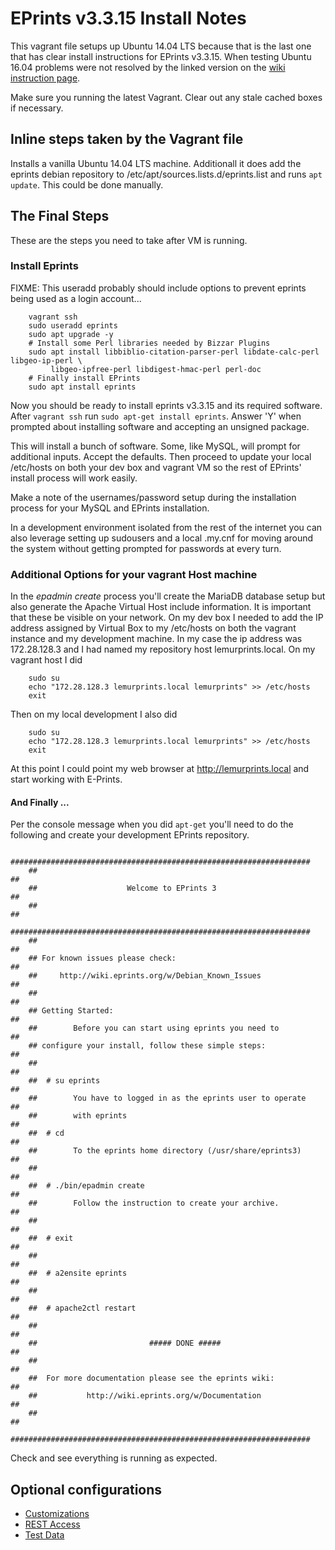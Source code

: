
# EPrints v3.3.15 Install Notes

This vagrant file setups up Ubuntu 14.04 LTS because that is the last one that
has clear install instructions for EPrints v3.3.15. When testing Ubuntu 16.04
problems were not resolved by the linked version on the [wiki instruction page](http://wiki.eprints.org/w/Installing_EPrints_on_Debian/Ubuntu).

Make sure you running the latest Vagrant. Clear out any stale cached boxes if
necessary.


## Inline steps taken by the Vagrant file

Installs a vanilla Ubuntu 14.04 LTS machine. Additionall it does add the eprints
debian repository to /etc/apt/sources.lists.d/eprints.list
and runs `apt update`. This could be done manually.


## The Final Steps

These are the steps you need to take after VM is running.

### Install Eprints 

FIXME: This useradd probably should include options to prevent eprints being used 
as a login account...

```shell
    vagrant ssh
    sudo useradd eprints
    sudo apt upgrade -y
    # Install some Perl libraries needed by Bizzar Plugins
    sudo apt install libbiblio-citation-parser-perl libdate-calc-perl libgeo-ip-perl \
         libgeo-ipfree-perl libdigest-hmac-perl perl-doc
    # Finally install EPrints
    sudo apt install eprints
```        

Now you should be ready to install eprints v3.3.15 and its required software.
After `vagrant ssh` run `sudo apt-get install eprints`. Answer 'Y' when prompted
about installing software and accepting an unsigned package.

This will install a bunch of software. Some, like MySQL, will prompt for
additional inputs. Accept the defaults. Then proceed to update your local
/etc/hosts on both your dev box and vagrant VM so the rest of EPrints'
install process will work easily.

Make a note of the usernames/password setup during the installation process
for your MySQL and EPrints installation.

In a development environment isolated from the rest of the internet you can
also leverage setting up sudousers and a local .my.cnf for moving around the
system without getting prompted for passwords at every turn.

### Additional Options for your vagrant Host machine

In the _epadmin create_ process you'll create the MariaDB database setup but
also generate the Apache Virtual Host include information. It is important that
these be visible on your network.  On my dev box I needed to add the IP address
assigned by Virtual Box to my /etc/hosts on both the vagrant instance and my
development machine. In my case the ip address was 172.28.128.3 and I had
named my repository host lemurprints.local. On my vagrant host I did

```shell
    sudo su
    echo "172.28.128.3 lemurprints.local lemurprints" >> /etc/hosts
    exit
```

Then on my local development I also did

```shell
    sudo su
    echo "172.28.128.3 lemurprints.local lemurprints" >> /etc/hosts
    exit
```

At this point I could point my web browser at http://lemurprints.local and
start working with E-Prints.

#### And Finally ...

Per the console message when you did `apt-get` you'll need to do the following
and create your development EPrints repository.

```shell
    ###################################################################
    ##                                                               ##
    ##                    Welcome to EPrints 3                       ##
    ##                                                               ##
    ###################################################################
    ##                                                               ##
    ## For known issues please check:                                ##
    ##     http://wiki.eprints.org/w/Debian_Known_Issues             ##
    ##                                                               ##
    ## Getting Started:                                              ##
    ##        Before you can start using eprints you need to         ##
    ## configure your install, follow these simple steps:            ##
    ##                                                               ##
    ##  # su eprints                                                 ##
    ##        You have to logged in as the eprints user to operate   ##
    ##        with eprints                                           ##
    ##  # cd                                                         ##
    ##        To the eprints home directory (/usr/share/eprints3)    ##
    ##                                                               ##
    ##  # ./bin/epadmin create                                       ##
    ##        Follow the instruction to create your archive.         ##
    ##                                                               ##
    ##  # exit                                                       ##
    ##                                                               ##
    ##  # a2ensite eprints                                           ##
    ##                                                               ##
    ##  # apache2ctl restart                                         ##
    ##                                                               ##
    ##                         ##### DONE #####                      ##
    ##                                                               ##
    ##  For more documentation please see the eprints wiki:          ##
    ##           http://wiki.eprints.org/w/Documentation             ##
    ##                                                               ##
    ###################################################################
```

Check and see everything is running as expected. 

## Optional configurations

+ [Customizations](Matching-Customizations.md)
+ [REST Access](REST-Access.md)
+ [Test Data](Importing-Test-Data.html)

